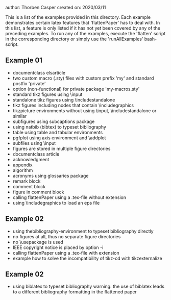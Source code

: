 author: Thorben Casper
created on: 2020/03/11

This is a list of the examples provided in this directory. Each example demonstrates certain latex features that 'flattenPaper' has to deal with. In this list, a feature is only listed if it has not yet been covered by any of the preceding examples. To run any of the examples, execute the 'flatten' script in the corresponding directory or simply use the 'runAllExamples' bash-script.

Example 01
----------

- documentclass elsarticle
- two custom macro (.sty) files with custom prefix 'my' and standard postfix 'private'
- option (non-functional) for private package 'my-macros.sty'
- standard tikz figures using \input
- standalone tikz figures using \includestandalone
- tikz figures including nodes that contain \includegraphics
- tikzpicture environments without using \input, \includestandalone or similar
- subfigures using subcaptions package
- using natbib (bibtex) to typeset bibliography
- table using table and tabular environments
- pgfplot using axis environment and \addplot
- subfiles using \input
- figures are stored in multiple figure directories
- documentclass article
- acknowledgment
- appendix
- algorithm
- acronyms using glossaries package
- remark block
- comment block
- figure in comment block
- calling flattenPaper using a .tex-file without extension
- using \includegraphics to load an eps file

Example 02
----------

- using thebibliography-environment to typeset bibliography directly
- no figures at all, thus no separate figure directories
- no \usepackage is used
- IEEE copyright notice is placed by option -i
- calling flattenPaper using a .tex-file with extension
- example how to solve the incompatibility of tikz-cd with tikzexternalize

Example 02
----------

- using biblatex to typeset bibliography
  warning: the use of biblatex leads to a different bibliography formatting in the flattened paper
